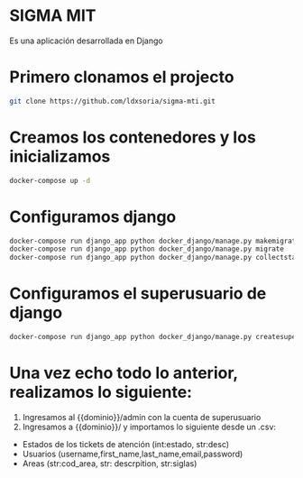 # SIGMA MIT
Es una aplicación desarrollada en Django

# Primero clonamos el projecto
```bash
git clone https://github.com/ldxsoria/sigma-mti.git
```

# Creamos los contenedores y los inicializamos
```bash
docker-compose up -d
```

# Configuramos django
```bash
docker-compose run django_app python docker_django/manage.py makemigrations
docker-compose run django_app python docker_django/manage.py migrate
docker-compose run django_app python docker_django/manage.py collectstatic
```
# Configuramos el superusuario de django
```bash
docker-compose run django_app python docker_django/manage.py createsuperuser
```

# Una vez echo todo lo anterior, realizamos lo siguiente:
1) Ingresamos al {{dominio}}/admin con la cuenta de superusuario
2) Ingresamos a {{dominio}}/ y importamos lo siguiente desde un .csv:
* Estados de los tickets de atención (int:estado, str:desc)
* Usuarios (username,first_name,last_name,email,password)
* Areas (str:cod_area, str: descrpition, str:siglas)